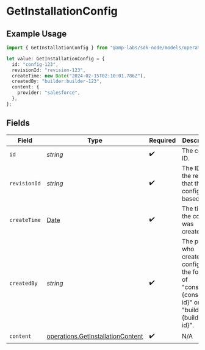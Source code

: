 # GetInstallationConfig

## Example Usage

```typescript
import { GetInstallationConfig } from "@amp-labs/sdk-node/models/operations";

let value: GetInstallationConfig = {
  id: "config-123",
  revisionId: "revision-123",
  createTime: new Date("2024-02-15T02:10:01.786Z"),
  createdBy: "builder:builder-123",
  content: {
    provider: "salesforce",
  },
};
```

## Fields

| Field                                                                                                   | Type                                                                                                    | Required                                                                                                | Description                                                                                             | Example                                                                                                 |
| ------------------------------------------------------------------------------------------------------- | ------------------------------------------------------------------------------------------------------- | ------------------------------------------------------------------------------------------------------- | ------------------------------------------------------------------------------------------------------- | ------------------------------------------------------------------------------------------------------- |
| `id`                                                                                                    | *string*                                                                                                | :heavy_check_mark:                                                                                      | The config ID.                                                                                          | config-123                                                                                              |
| `revisionId`                                                                                            | *string*                                                                                                | :heavy_check_mark:                                                                                      | The ID of the revision that this config is based on.                                                    | revision-123                                                                                            |
| `createTime`                                                                                            | [Date](https://developer.mozilla.org/en-US/docs/Web/JavaScript/Reference/Global_Objects/Date)           | :heavy_check_mark:                                                                                      | The time the config was created.                                                                        |                                                                                                         |
| `createdBy`                                                                                             | *string*                                                                                                | :heavy_check_mark:                                                                                      | The person who created the config, in the format of "consumer:{consumer-id}" or "builder:{builder-id}". | builder:builder-123                                                                                     |
| `content`                                                                                               | [operations.GetInstallationContent](../../models/operations/getinstallationcontent.md)                  | :heavy_check_mark:                                                                                      | N/A                                                                                                     |                                                                                                         |